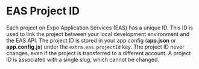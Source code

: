 # EAS Project ID

Each project on Expo Application Services (EAS) has a unique ID. This ID is used to link the project between your local development environment and the EAS API. The project ID is stored in your app config (**app.json** or **app.config.js**) under the `extra.eas.projectId` key. The project ID never changes, even if the project is transferred to a different account. A project ID is associated with a single slug, which cannot be changed.
